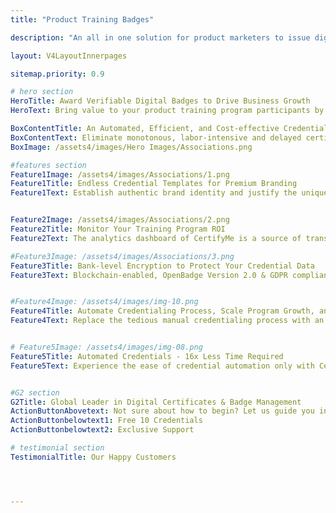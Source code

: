 ```yaml
---
title: "Product Training Badges"

description: "An all in one solution for product marketers to issue digital badges. Most secure and Easy to use credentialing solution"

layout: V4LayoutInnerpages

sitemap.priority: 0.9

# hero section
HeroTitle: Award Verifiable Digital Badges to Drive Business Growth
HeroText: Bring value to your product training program participants by issuing tangible, socially shareable, and secure open badges for an online demonstration.

BoxContentTitle: An Automated, Efficient, and Cost-effective Credentialing Program
BoxContentText: Eliminate monotonous, labor-intensive and delayed certification programs and welcome a fast and automated credentialing process. We seamlessly integrate with your existing learning management systems (LMSs) following a no-code integration process for instant credentialing. <br> Our digital badging process also functions as a sustainable alternative to traditional, paper certification systems. Ditch the high cost of paper, ink, labor charge, and certificate delivery - perform everything digitally at a fraction of the cost.
BoxImage: /assets4/images/Hero Images/Associations.png

#features section
Feature1Image: /assets4/images/Associations/1.png
Feature1Title: Endless Credential Templates for Premium Branding
Feature1Text: Establish authentic brand identity and justify the unique look and feel of your course with white-labeled credentials. Use the credentials to reflect a brand positioning that convincingly tells your story. Exude a positive, and credible brand image by white labeling credential header, footer, and navbar. Make from scratch or choose a credential template from our template library to take your organization's presence to the next level.


Feature2Image: /assets4/images/Associations/2.png
Feature2Title: Monitor Your Training Program ROI
Feature2Text: The analytics dashboard of CertifyMe is a source of transparent program information. The robust analytics guide enables you to take a look inside the engagement level with the credentialing program. You get complete access to organizational, program, and individual-level analytics. The real-time dashboard also lets you take instant actions to increase course completion rates.

#Feature3Image: /assets4/images/Associations/3.png
Feature3Title: Bank-level Encryption to Protect Your Credential Data
Feature3Text: Blockchain-enabled, OpenBadge Version 2.0 & GDPR compliant, and encrypted online badges keep your credential information protected. Relax knowing your program details are in safe hands when you choose us as your credentialing partner. Eliminate any risks of credential fraud and forgery with CertifyMe.


#Feature4Image: /assets4/images/img-10.png
Feature4Title: Automate Credentialing Process, Scale Program Growth, and Focus on Essentials
Feature4Text: Replace the tedious manual credentialing process with an automated, faster, and safer credentialing system by choosing CertifyMe. No matter how many course participants you have or newly joined the session, scaling the badging program is hassle-free when we are with you. Our flexible pricing options offer the freedom of awarding as many credentials as you want while you are growing. Let us take the weight off your shoulders and you only focus on business growth.


# Feature5Image: /assets4/images/img-08.png
Feature5Title: Automated Credentials - 16x Less Time Required
Feature5Text: Experience the ease of credential automation only with CertifyMe. Quick delivery and tracking of as many credentials as you issue. Don’t be in the dark anymore about the future of credentials offered by you - track them down whenever you want, wherever you want.<br> Integrate us into your learning management system (LMSs) for a simplified yet effective credential management solution.


#G2 section
G2Title: Global Leader in Digital Certificates & Badge Management
ActionButtonAbovetext: Not sure about how to begin? Let us guide you in the right direction!
ActionButtonbelowtext1: Free 10 Credentials
ActionButtonbelowtext2: Exclusive Support

# testimonial section
TestimonialTitle: Our Happy Customers




---
```

